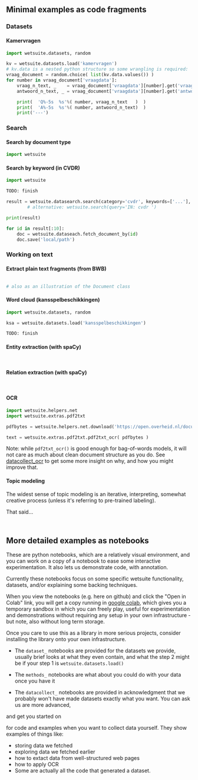 
## Minimal examples as code fragments


### Datasets
#### Kamervragen

```python
import wetsuite.datasets, random

kv = wetsuite.datasets.load('kamervragen')
# kv.data is a nested python structure so some wrangling is required:
vraag_document = random.choice( list(kv.data.values()) )
for number in vraag_document['vraagdata']:
    vraag_n_text, _    = vraag_document['vraagdata'][number].get('vraag')
    antwoord_n_text, _ = vraag_document['vraagdata'][number].get('antwoord')

    print(  'Q%-5s  %s'%( number, vraag_n_text   )  )
    print(  'A%-5s  %s'%( number, antwoord_n_text)  )
    print('---')
```


### Search

#### Search by document type

```python
import wetsuite


```

#### Search by keyword (in CVDR)

```python
import wetsuite

TODO: finish

result = wetsuite.datasearch.search(category='cvdr', keywords=['...'], source='Amsterdam')
        # alternative: wetsuite.search(query='IN: cvdr ')

print(result)

for id in result[:10]:
    doc = wetsuite.dataseach.fetch_document_by(id)
    doc.save('local/path')

```


### Working on text

#### Extract plain text fragments (from BWB)

```python

# also as an illustration of the Document class


```

#### Word cloud (kansspelbeschikkingen)

```python
import wetsuite.datasets, random

ksa = wetsuite.datasets.load('kansspelbeschikkingen')

TODO: finish
```





#### Entity extraction (with spaCy)

```python



```
 

#### Relation extraction (with spaCy)

```python



```


#### OCR

```python
import wetsuite.helpers.net
import wetsuite.extras.pdf2txt

pdfbytes = wetsuite.helpers.net.download('https://open.overheid.nl/documenten/ronl-5439f4bf9849a53e634389ebbb5e4f5740c4f84f/pdf')

text = wetsuite.extras.pdf2txt.pdf2txt_ocr( pdfbytes )
```

Note: while `pdf2txt_ocr()` is good enough for bag-of-words models,
it will not care as much about clean document structure as you do.
See [datacollect_ocr](datacollect_ocr.ipynb) 
to get some more insight on why, and how you might improve that.


#### Topic modeling

The widest sense of topic modeling is an iterative, interpreting, 
somewhat creative process (unless it's referring to pre-trained labeling).

That said...

```python



```



## More detailed examples as notebooks

These are python notebooks, which are a relatively visual environment, and you can work on a copy of a notebook to ease some interactive experimentation. 
It also lets us demonstrate code, with annotation.  

Currently these notebooks focus on some specific wetsuite functionality, datasets, and/or explaining some backing techniques.


When you view the notebooks (e.g. here on github) and click the "Open in Colab" link, you will get a copy running in [google colab](https://colab.research.google.com/), which gives you a temporary sandbox in which you can freely play, useful for experimentation and demonstrations without requiring any setup in your own infrastructure - but note, also without long term storage. 

Once you care to use this as a library in more serious projects, consider installing the library onto your own infrastructure.


- The `dataset_` notebooks are provided for the datasets we provide, usually brief looks at what they even contain, and what the step 2 might be if your step 1 is `wetsuite.datasets.load()`

- The `methods_` notebooks are what about you could do with your data once you have it

- The `datacollect_` notebooks are provided in acknowledgment that we probably won't have made datasets exactly what you want. You can ask us
 are more advanced, 

 and get you started on 

 for code and examples when you want to collect data yourself. They show examples of things like:
  - storing data we fetched 
  - exploring data we fetched earlier
  - how to extact data from well-structured web pages
  - how to apply OCR
  - Some are actually all the code that generated a dataset.
  



